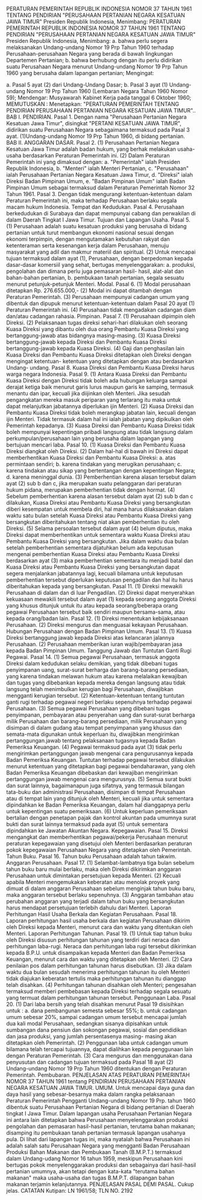  PERATURAN PEMERINTAH REPUBLIK INDONESIA NOMOR 37 TAHUN 1961 TENTANG PENDIRIAN "PERUSAHAAN PERTANIAN NEGARA KESATUAN JAWA TIMUR" Presiden Republik Indonesia, Menimbang: PERATURAN PEMERINTAH REPUBLIK INDONESIA NOMOR 37 TAHUN 1961 TENTANG PENDIRIAN "PERUSAHAAN PERTANIAN NEGARA KESATUAN JAWA TIMUR" Presiden Republik Indonesia, Menimbang:
a. bahwa perlu segera melaksanakan Undang-undang Nomor 19 Prp Tahun 1960 terhadap Perusahaan-perusahaan Negara yang berada di bawah lingkungan Departemen Pertanian;
b. bahwa berhubung dengan itu perlu didirikan suatu Perusahaan Negara menurut Undang-undang Nomor 19 Prp Tahun 1960 yang berusaha dalam lapangan pertanian;
Mengingat:

a. Pasal 5 ayat (2) dari Undang-Undang Dasar;
b. Pasal 3 ayat (1) Undang-undang Nomor 19 Prp Tahun 1960 (Lembaran Negara Tahun 1960 Nomor 59); Mendengar: Musyawarah Kabinet Kerja pada tanggal 6 Oktober 1960;
MEMUTUSKAN :
 Menetapkan: "PERATURAN PEMERINTAH TENTANG PENDIRIAN PERUSAHAAN PERTANIAN NEGARA KESATUAN JAWA TIMUR".. BAB I. PENDIRIAN. Pasal 1. Dengan nama "Perusahaan Pertanian Negara Kesatuan Jawa Timur", disingkat "PERTANI KESATUAN JAWA TIMUR", didirikan suatu Perusahaan Negara sebagaimana termaksud pada Pasal 3 ayat. (1)Undang-undang Nomor 19 Prp Tahun 1960, di bidang pertanian. BAB II. ANGGARAN DASAR. Pasal 2.
(1) Perusahaan Pertanian Negara Kesatuan Jawa Timur adalah badan hukum, yang berhak melakukan usaha-usaha berdasarkan Peraturan Pemerintah ini. (2) Dalam Peraturan Pemerintah ini yang dimaksud dengan:
a. "Pemerintah" ialah Presiden Republik Indonesia, b. "Menteri" ialah Menteri Pertanian, c. "Perusahaan" ialah Perusahaan Pertanian Negara Kesatuan Jawa Timur, d. "Direksi" ialah Direksi Badan Pimpinan Umum, e. "Badan Pimpinan Umum" ialah Badan Pimpinan Umum sebagai termaksud dalam Peraturan Pemerintah Nomor 32 Tahun 1961. Pasal 3. Dengan tidak mengurangi ketentuan-ketentuan dalam Peraturan Pemerintah ini, maka terhadap Perusahaan berlaku segala macam hukum Indonesia. Tempat dan Kedudukan. Pasal 4. Perusahaan berkedudukan di Surabaya dan dapat mempunyai cabang dan perwakilan di dalam Daerah Tingkat I Jawa Timur. Tujuan dan Lapangan Usaha. Pasal 5. (1) Perusahaan adalah suatu kesatuan produksi yang berusaha di bidang pertanian untuk turut membangun ekonomi nasional sesuai dengan ekonomi terpimpin, dengan mengutamakan kebutuhan rakyat dan ketenteraman serta kesenangan kerja dalam Perusahaan, menuju masyarakat yang adil dan makmur materiil dan spiritual. (2) Untuk mencapai tujuan termaksud dalam ayat (1), Perusahaan, dengan berpedoman kepada dasar-dasar komersiil yang sehat, bertugas menyelenggarakan:
a. produksi, pengolahan dan dimana perlu juga pemasaran hasil- hasil, alat-alat dan bahan-bahan pertanian, b. pembukaan tanah pertanian, segala sesuatu menurut petunjuk-petunjuk Menteri. Modal. Pasal 6. (1) Modal perusahaan ditetapkan Rp. 276.655.000,- (2) Modal ini dapat ditambah dengan Peraturan Pemerintah. (3) Perusahaan mempunyai cadangan umum yang dibentuk dan dipupuk menurut ketentuan-ketentuan dalam Pasal 20 ayat (1) Peraturan Pemerintah ini.
(4) Perusahaan tidak mengadakan cadangan diam dan/atau cadangan rahasia. Pimpinan. Pasal 7. (1) Perusahaan dipimpin oleh Direksi. (2) Pelaksanaan tugas direksi sehari-hari dilakukan oleh seorang Kuasa Direksi yang dibantu oleh dua orang Pembantu Kuasa Direksi yang bertanggung-jawab atas bidangnya masing-masing. (3) Kuasa Direksi bertanggung-jawab kepada Direksi dan Pembantu Kuasa Direksi bertanggung-jawab kepada Kuasa Direksi. (4) Gaji dan penghasilan lain Kuasa Direksi dan Pembantu Kuasa Direksi ditetapkan oleh Direksi dengan mengingat ketentuan- ketentuan yang ditetapkan dengan atau berdasarkan Undang- undang. Pasal 8. Kuasa Direksi dan Pembantu Kuasa Direksi harus warga negara Indonesia. Pasal 9. (1) Antara Kuasa Direksi dan Pembantu Kuasa Direksi dengan Direksi tidak boleh ada hubungan keluarga sampai derajat ketiga baik menurut garis lurus maupun garis ke samping, termasuk menantu dan ipar, kecuali jika diijinkan oleh Menteri. Jika sesudah pengangkatan mereka masuk periparan yang terlarang itu maka untuk dapat melanjutkan jabatannya diperlukan ijin Menteri. (2) Kuasa Direksi dan Pembantu Kuasa Direksi tidak boleh merangkap jabatan lain, kecuali dengan ijin Menteri. Tidak termasuk dalam hal ini ialah jabatan yang dipikulkan oleh Pemerintah kepadanya. (3) Kuasa Direksi dan Pembantu Kuasa Direksi tidak boleh mempunyai kepentingan pribadi langsung atau tidak langsung dalam perkumpulan/perusahaan lain yang berusaha dalam lapangan yang bertujuan mencari laba. Pasal 10. (1) Kuasa Direksi dan Pembantu Kuasa Direksi diangkat oleh Direksi. (2) Dalam hal-hal di bawah ini Direksi dapat memberhentikan Kuasa Direksi dan Pembantu Kuasa Direksi:
a. atas permintaan sendiri;
b. karena tindakan yang merugikan perusahaan;
c. karena tindakan atau sikap yang bertentangan dengan kepentingan Negara;
d. karena meninggal dunia. (3) Pemberhentian karena alasan tersebut dalam ayat (2) sub b dan c, jika merupakan suatu pelanggaran dari peraturan hukum pidana, merupakan pemberhentian tidak dengan hormat. (4) Sebelum pemberhentian karena alasan tersebut dalam ayat (2) sub b dan c dilakukan, Kuasa Direksi atau Pembantu Kuasa Direksi yang bersangkutan diberi kesempatan untuk membela diri, hal mana harus dilaksanakan dalam waktu satu bulan setelah Kuasa Direksi atau Pembantu Kuasa Direksi yang bersangkutan diberitahukan tentang niat akan pemberhentian itu oleh Direksi. (5) Selama persoalan tersebut dalam ayat (4) belum diputus, maka Direksi dapat memberhentikan untuk sementara waktu Kuasa Direksi atau Pembantu Kuasa Direksi yang bersangkutan. Jika dalam waktu dua bulan setelah pemberhentian sementara dijatuhkan belum ada keputusan mengenai pemberhentian Kuasa Direksi atau Pembantu Kuasa Direksi berdasarkan ayat (3) maka pemberhentian sementara itu menjadi batal dan Kuasa Direksi atau Pembantu Kuasa Direksi yang bersangkutan dapat segera menjalankan jabatannya lagi, kecuali bilamana untuk keputusan pemberhentian tersebut diperlukan keputusan pengadilan dan hal itu harus diberitahukan kepada yang bersangkutan. Pasal 11. (1) Direksi mewakili Perusahaan di dalam dan di luar Pengadilan. (2) Direksi dapat menyerahkan kekuasaan mewakili tersebut dalam ayat (1) kepada seorang anggota Direksi yang khusus ditunjuk untuk itu atau kepada seorang/beberapa orang pegawai Perusahaan tersebut baik sendiri maupun bersama-sama, atau kepada orang/badan lain. Pasal 12. (1) Direksi menentukan kebijaksanaan Perusahaan. (2) Direksi mengurus dan menguasai kekayaan Perusahaan. Hubungan Perusahaan dengan Badan Pimpinan Umum. Pasal 13. (1) Kuasa Direksi bertanggung jawab kepada Direksi atas kelancaran jalannya Perusahaan. (2) Perusahaan memberikan iuran wajib/pembayaran jasa kepada Badan Pimpinan Umum. Tanggung Jawab dan Tuntutan Ganti Rugi Pegawai. Pasal 14. (1) Semua pegawai Perusahaan, termasuk anggota Direksi dalam kedudukan selaku demikian, yang tidak dibebani tugas penyimpanan uang, surat-surat berharga dan barang-barang persediaan, yang karena tindakan melawan hukum atau karena melalaikan kewajiban dan tugas yang dibebankan kepada mereka dengan langsung atau tidak langsung telah menimbulkan kerugian bagi Perusahaan, diwajibkan mengganti kerugian tersebut. (2) Ketentuan-ketentuan tentang tuntutan ganti rugi terhadap pegawai negeri berlaku sepenuhnya terhadap pegawai Perusahaan. (3) Semua pegawai Perusahaan yang dibebani tugas penyimpanan, pembayaran atau penyerahan uang dan surat-surat berharga milik Perusahaan dan barang-barang persediaan, milik Perusahaan yang disimpan di dalam gudang atau tempat penyimpanan yang khusus dan semata-mata digunakan untuk keperluan itu, diwajibkan mengirimkan pertanggungan.jawab tentang pelaksanaan tugasnya kepada Badan Pemeriksa Keuangan. (4) Pegawai termaksud pada ayat (3) tidak perlu mengirimkan pertanggungan jawab mengenai cara pengurusannya kepada Badan Pemeriksa Keuangan. Tuntutan terhadap pegawai tersebut dilakukan menurut ketentuan yang ditetapkan bagi pegawai bendaharawan, yang oleh Badan Pemeriksa Keuangan dibebaskan dari kewajiban mengirimkan pertanggungan jawab mengenai cara mengurusnya. (5) Semua surat bukti dan surat lainnya, bagaimanapun juga sifatnya, yang termasuk bilangan tata-buku dan administrasi Perusahaan, disimpan di tempat Perusahaan atau di tempat lain yang ditunjuk oleh Menteri, kecuali jika untuk sementara dipindahkan ke Badan Pemeriksa Keuangan, dalam hal dianggapnya perlu untuk kepentingan suatu pemeriksaan. (6) Untuk keperluan pemeriksaan bertalian dengan penetapan pajak dan kontrol akuntan pada umumnya surat bukti dan surat lainnya termaksud pada ayat (5) untuk sementara dipindahkan ke Jawatan Akuntan Negara. Kepegawaian. Pasal 15. Direksi mengangkat dan memberhentikan pegawai/pekerja Perusahaan menurut peraturan kepegawaian yang disetujui oleh Menteri berdasarkan peraturan pokok kepegawaian Perusahaan Negara yang ditetapkan oleh Pemerintah. Tahun Buku. Pasal 16. Tahun buku Perusahaan adalah tahun takwim. Anggaran Perusahaan. Pasal 17. (1) Selambat-lambatnya tiga bulan sebelum tahun buku baru mulai berlaku, maka oleh Direksi dikirimkan anggaran Perusahaan untuk dimintakan persetujuan kepada Menteri. (2) Kecuali apabila Menteri mengemukakan keberatan atau menolak proyek yang dimuat di dalam anggaran Perusahaan sebelum menginjak tahun buku baru, maka anggaran tersebut berlaku sepenuhnya. (3) Anggaran tambahan atau perubahan anggaran yang terjadi dalam tahun buku yang bersangkutan harus mendapat persetujuan terlebih dahulu dari Menteri. Laporan Perhitungan Hasil Usaha Berkala dan Kegiatan Perusahaan. Pasal 18. Laporan perhitungan hasil usaha berkala dan kegiatan Perusahaan dikirim oleh Direksi kepada Menteri, menurut cara dan waktu yang ditentukan oleh Menteri. Laporan Perhitungan Tahunan. Pasal 19. (1) Untuk tiap tahun buku oleh Direksi disusun perhitungan tahunan yang terdiri dari neraca dan perhitungan laba-rugi. Neraca dan perhitungan laba rugi tersebut dikirimkan kepada B.P.U. untuk disampaikan kepada Menteri dan Badan Pemeriksa Keuangan, menurut cara dan waktu yang ditetapkan oleh Menteri. (2) Cara penilaian pos dalam perhitungan tahunan harus disebutkan. (3) Jika dalam waktu dua bulan sesudah menerima perhitungan tahunan itu oleh Menteri tidak diajukan keberatan tertulis maka perhitungan tahunan itu dianggap telah disahkan. (4) Perhitungan tahunan disahkan oleh Menteri; pengesahan termaksud memberi pembebasan kepada Direksi terhadap segala sesuatu yang termuat dalam perhitungan tahunan tersebut. Penggunaan Laba. Pasal 20. (1) Dari laba bersih yang telah disahkan menurut Pasal 19 disisihkan untuk :
a. dana pembangunan semesta sebesar 55%;
b. untuk cadangan umum sebesar 20%, sampai cadangan umum tersebut mencapai jumlah dua kali modal Perusahaan, sedangkan sisanya dipisahkan untuk sumbangan dana pensiun dan sokongan pegawai, sosial dan pendidikan dan jasa produksi, yang jumlah persentasenya masing- masing akan ditetapkan oleh Pemerintah. (2) Penggunaan laba untuk cadangan umum bilamana telah tercapai tujuannya, dapat dialihkan kepada penggunaan lain dengan Peraturan Pemerintah. (3) Cara mengurus dan menggunakan dana penyusutan dan cadangan tujuan termaksud pada Pasal 18 ayat (2) Undang-undang Nomor 19 Prp Tahun 1960 ditentukan dengan Peraturan Pemerintah. Pembubaran. PENJELASAN ATAS PERATURAN PEMERINTAH NOMOR 37 TAHUN 1961 tentang PENDIRIAN PERUSAHAAN PERTANIAN NEGARA KESATUAN JAWA TIMUR. UMUM. Untuk mencapai daya guna dan daya hasil yang sebesar-besarnya maka dalam rangka pelaksanaan Peraturan Pemerintah Pengganti Undang-undang Nomor 19 Prp. tahun 1960 dibentuk suatu Perusahaan Pertanian Negara di bidang pertanian di Daerah tingkat I Jawa Timur. Dalam lapangan usaha Perusahaan Pertanian Negara ini antara lain ditetapkan bahwa Perusahaan menyelenggarakan produksi pengolahan dan pemasaran hasil-hasil pertanian, terutama bahan makanan; disamping itu pembukaan tanah pertanian termasuk lapangan usahanya pula. Di lihat dari lapangan tugas ini, maka nyatalah bahwa Perusahaan ini adalah salah satu Perusahaan Negara yang mengganti Badan Perusahaan Produksi Bahan Makanan dan Pembukaan Tanah (B.M.P.T.) termaksud dalam Undang-udang Nomor 16 tahun 1959, meskipun Perusahaan kini bertugas pokok menyelenggarakan produksi dan sebagainya dari hasil-hasil pertanian umumnya, akan tetapi dengan kata-kata "terutama bahan makanan" maka usaha-usaha dan tugas B.M.P.T. dilapangan bahan makanan terjamin kelanjutannya. PENJELASAN PASAL DEMI PASAL. Cukup jelas. CATATAN Kutipan: LN 1961/58; TLN NO. 2192
